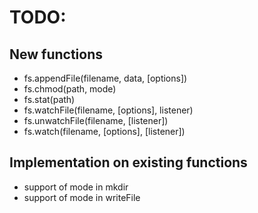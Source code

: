 # TODO:

## New functions
- fs.appendFile(filename, data, [options])
- fs.chmod(path, mode)
- fs.stat(path)
- fs.watchFile(filename, [options], listener)
- fs.unwatchFile(filename, [listener])
- fs.watch(filename, [options], [listener])

## Implementation on existing functions
- support of mode in mkdir
- support of mode in writeFile
